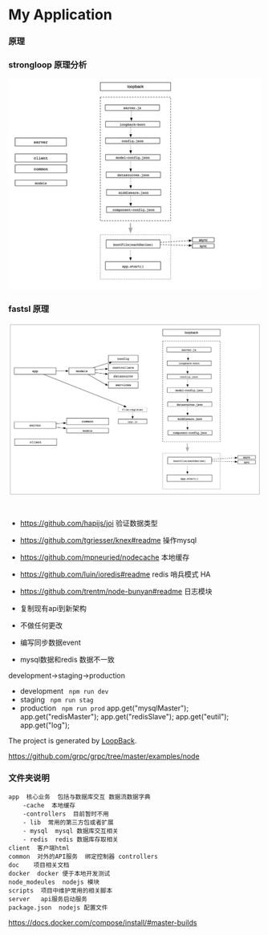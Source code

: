 # My Application


### 原理

### strongloop 原理分析
![./1521868985500.jpg](1521868985500.jpg)

### fastsl 原理
![./fastsl.png](fastsl.png)
#

-   https://github.com/hapijs/joi  验证数据类型

-  https://github.com/tgriesser/knex#readme  操作mysql
-  https://github.com/mpneuried/nodecache   本地缓存
-  https://github.com/luin/ioredis#readme redis 哨兵模式 HA
-  https://github.com/trentm/node-bunyan#readme  日志模块

-  复制现有api到新架构
-  不做任何更改
-  编写同步数据event
-  mysql数据和redis 数据不一致




development->staging->production

- development ``` npm run dev```
- staging ``` npm run stag```
- production ``` npm run prod```
   app.get("mysqlMaster");
   app.get("redisMaster");
   app.get("redisSlave");
   app.get("eutil");
    app.get("log");

The project is generated by [LoopBack](http://loopback.io).


https://github.com/grpc/grpc/tree/master/examples/node

### 文件夹说明

```
app  核心业务  包括与数据库交互 数据流数据字典
    -cache  本地缓存
    -controllers  目前暂时不用
    - lib  常用的第三方包或者扩展
    - mysql  mysql 数据库交互相关
    - redis  redis 数据库存取相关
client  客户端html
common  对外的API服务  绑定控制器 controllers
doc    项目相关文档
docker  docker 便于本地开发测试
node_modeules  nodejs 模块
scripts  项目中维护常用的相关脚本
server   api服务启动服务
package.json  nodejs 配置文件
```

https://docs.docker.com/compose/install/#master-builds




